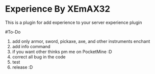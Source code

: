 # Experience By XEmAX32
This is a plugin for add experience to your server
experience plugin

#To-Do
1) add only armor, sword, pickaxe, axe, and other instruments enchant
2) add info command
3) if you want other thinks pm me on PocketMine :D
4) correct all bug in the code
5) test
6) release :D
